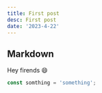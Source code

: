 ```yaml
---
title: First post
desc: First post
date: '2023-4-22'
---
```


## Markdown

Hey firends 😄

```ts
const somthing = 'something';
```
